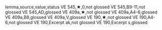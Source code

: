lemma,source,value,status
VE 545,★,0,not glossed
VE 545,B9-11,not glossed
VE 545,AD,glossed
VE 409a,★,not glossed
VE 409a,A4-6,glossed
VE 409a,B8,glossed
VE 409a,V,glossed
VE 190,★,not glossed
VE 190,A4-6,not glossed
VE 190,Excerpt ak,not glossed
VE 190,Excerpt s,glossed
